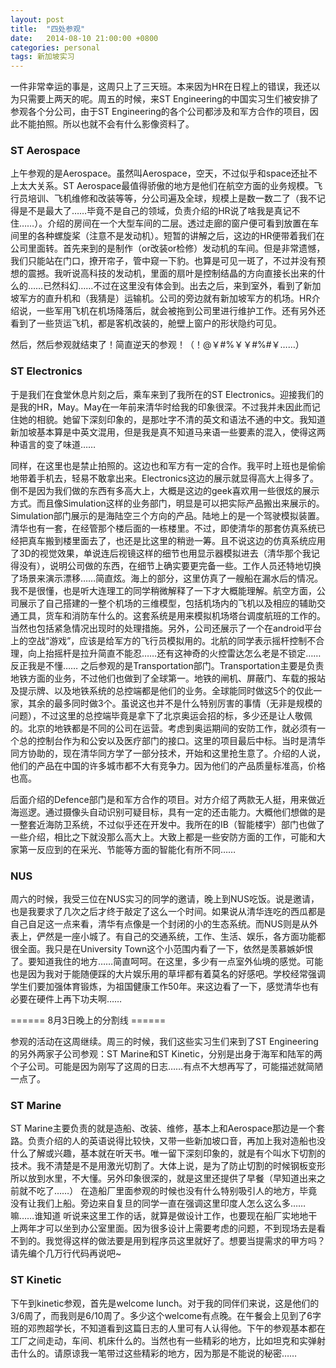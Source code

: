 ```yaml
---
layout: post
title:  "四处参观"
date:   2014-08-10 21:00:00 +0800
categories: personal
tags: 新加坡实习
---
```


一件非常幸运的事是，这周只上了三天班。本来因为HR在日程上的错误，我还以为只需要上两天的呢。周五的时候，来ST Engineering的中国实习生们被安排了参观各个分公司，由于ST Engineering的各个公司都涉及和军方合作的项目，因此不能拍照。所以也就不会有什么影像资料了。

### ST Aerospace

上午参观的是Aerospace。虽然叫Aerospace，空天，不过似乎和space还扯不上太大关系。ST Aerospace最值得骄傲的地方是他们在航空方面的业务规模。飞行员培训、飞机维修和改装等等，分公司遍及全球，规模上是数一数二了（我不记得是不是最大了……毕竟不是自己的领域，负责介绍的HR说了啥我是真记不住……）。介绍的房间在一个大型车间的二层。透过走廊的窗户便可看到放置在车间里的各种螺旋桨（注意不是发动机）。短暂的讲解之后，这边的HR便带着我们在公司里面转。首先来到的是制作（or改装or检修）发动机的车间。但是非常遗憾，我们只能站在门口，撩开帘子，管中窥一下豹。也算是可见一斑了，不过并没有预想的震撼。我听说高科技的发动机，里面的扇叶是控制结晶的方向直接长出来的什么的……已然科幻……不过在这里没有体会到。出去之后，来到室外，看到了新加坡军方的直升机和（我猜是）运输机。公司的旁边就有新加坡军方的机场。HR介绍说，一些军用飞机在机场降落后，就会被拖到公司里进行维护工作。还有另外还看到了一些货运飞机，都是客机改装的，舱壁上窗户的形状隐约可见。

然后，然后参观就结束了！简直逆天的参观！（！@￥#%￥￥#%#￥……）

### ST Electronics

于是我们在食堂休息片刻之后，乘车来到了我所在的ST Electronics。迎接我们的是我的HR，May。May在一年前来清华时给我的印象很深。不过我并未因此而记住她的相貌。她留下深刻印象的，是那吐字不清的英文和语法不通的中文。我知道新加坡基本算是中英文混用，但是我是真不知道马来语一些要素的混入，使得这两种语言的变了味道……

同样，在这里也是禁止拍照的。这边也和军方有一定的合作。我平时上班也是偷偷地带着手机去，轻易不敢拿出来。Electronics这边的展示就显得高大上得多了。倒不是因为我们做的东西有多高大上，大概是这边的geek喜欢用一些很炫的展示方式。而且像Simulation这样的业务部门，明显是可以把实际产品搬出来展示的。
Simulation部门展示的是海陆空三个方向的产品。陆地上的是一个驾驶模拟装置。清华也有一套，在经管那个楼后面的一栋楼里。不过，即使清华的那套仿真系统已经把真车搬到楼里面去了，也还是比这里的稍逊一筹。且不说这边的仿真系统应用了3D的视觉效果，单说连后视镜这样的细节也用显示器模拟进去（清华那个我记得没有），说明公司做的东西，在细节上确实要更完备一些。工作人员还特地切换了场景来演示漂移……简直炫。海上的部分，这里仿真了一艘船在漏水后的情况。我不是很懂，也是听大连理工的同学稍微解释了一下才大概能理解。航空方面，公司展示了自己搭建的一整个机场的三维模型，包括机场内的飞机以及相应的辅助交通工具，货车和消防车什么的。这套系统是用来模拟机场塔台调度航班的工作的。当然也包括紧急情况出现时的处理措施。另外，公司还展示了一个在android平台上的空战“游戏”，应该是给军方的飞行员模拟用的。北航的同学表示摇杆控制不合理，向上抬摇杆是拉升简直不能忍……还有这神奇的火控雷达怎么老是不锁定……反正我是不懂……
之后参观的是Transportation部门。Transportation主要是负责地铁方面的业务，不过他们也做到了全球第一。地铁的闸机、屏蔽门、车载的报站及提示牌、以及地铁系统的总控端都是他们的业务。全球能同时做这5个的仅此一家，其余的最多同时做3个。虽说这也并不是什么特别厉害的事情（无非是规模的问题），不过这里的总控端毕竟是拿下了北京奥运会招的标，多少还是让人敬佩的。北京的地铁都是不同的公司在运营。考虑到奥运期间的安防工作，就必须有一个总的控制台作为和公安以及医疗部门的接口。这里的项目最后中标。当时是清华同方协助的，现在清华同方学了一部分技术，开始和这里抢生意了。介绍的人说，他们的产品在中国的许多城市都不大有竞争力。因为他们的产品质量标准高，价格也高。

后面介绍的Defence部门是和军方合作的项目。对方介绍了两款无人挺，用来做近海巡逻。通过摄像头自动识别可疑目标，具有一定的还击能力。大概他们想做的是一整套近海防卫系统，不过似乎还在开发中。我所在的IB（智能楼宇）部门也做了一些介绍，相比之下就没那么高大上。大致上都是一些安防方面的工作，可能和大家第一反应到的在采光、节能等方面的智能化有所不同……

### NUS

周六的时候，我受三位在NUS实习的同学的邀请，晚上到NUS吃饭。说是邀请，也是我要求了几次之后才终于敲定了这么一个时间。如果说从清华连吃的西瓜都是自己自足这一点来看，清华有点像是一个封闭的小的生态系统。而NUS则是从外表上，俨然是一座小城了。有自己的交通系统，工作、生活、娱乐，各方面功能都很全面。我只是在University Town这个小范围内看了一下，依然是羡慕嫉妒恨了。要知道我住的地方……简直呵呵。在这里，多少有一点室外仙境的感觉。可能也是因为我对于能随便踩的大片娱乐用的草坪都有着莫名的好感吧。学校经常强调学生们要加强体育锻炼，为祖国健康工作50年。来这边看了一下，感觉清华也有必要在硬件上再下功夫啊……


====== 8月3日晚上的分割线 ======


参观的活动在这周继续。周三的时候，我们这些实习生们来到了ST Engineering的另外两家子公司参观：ST Marine和ST Kinetic，分别是出身于海军和陆军的两个子公司。可能是因为刚写了这周的日志……有点不大想再写了，可能描述就简陋一点了。

### ST Marine

ST Marine主要负责的就是造船、改装、维修，基本上和Aerospace那边是一个套路。负责介绍的人的英语说得比较快，又带一些新加坡口音，再加上我对造船也没什么了解或兴趣，基本就在听天书。唯一留下深刻印象的，就是有个叫水下切割的技术。我不清楚是不是用激光切割了。大体上说，是为了防止切割的时候钢板变形所以放到水里，不大懂。另外印象很深的，就是这里还提供了早餐（早知道出来之前就不吃了……）
在造船厂里面参观的时候也没有什么特别吸引人的地方，毕竟没有让我们上船。旁边来自复旦的同学一直在强调这里印度人怎么这么多……嘛……谁知道
听说来这里工作的话，就算是做设计工作，也要现在船厂实地地干上两年才可以坐到办公室里面。因为很多设计上需要考虑的问题，不到现场去是看不到的。我觉得这样的做法要是用到程序员这里就好了。想要当提需求的甲方吗？请先编个几万行代码再说吧~

### ST Kinetic
下午到kinetic参观，首先是welcome lunch。对于我的同伴们来说，这是他们的3/6周了，而我则是6/10周了。多少这个welcome有点晚。在午餐会上见到了6字班的邓煦超学长，不知道看到这篇日志的人里可有人认得他。下午的参观基本都在工厂之间走动，车间、机床什么的。当然也有一些精彩的地方，比如坦克和实弹射击什么的。请原谅我一笔带过这些精彩的地方，因为那是不能说的秘密……

